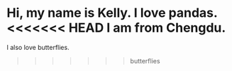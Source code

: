 Hi, my name is Kelly.
I love pandas. 
<<<<<<< HEAD
I am from Chengdu. 
=======
I also love butterflies.
>>>>>>> butterflies
